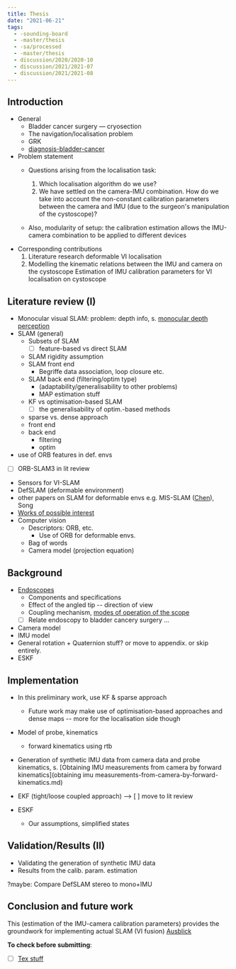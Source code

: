 ```yaml
---
title: Thesis
date: "2021-06-21"
tags:
  - -sounding-board
  - -master/thesis
  - -sa/processed
  - -master/thesis
  - discussion/2020/2020-10
  - discussion/2021/2021-07
  - discussion/2021/2021-08
---
```


## Introduction

*   General
    *   Bladder cancer surgery — cryosection
    *   The navigation/localisation problem
    *   GRK
    *   [diagnosis-bladder-cancer](studienarbeit/diagnosis-bladder-cancer.md)
*   Problem statement
    *   Questions arising from the localisation task:
        1.  Which localisation algorithm do we use?
        2.  We have settled on the camera-IMU combination.
            How do we take into account the non-constant calibration parameters between the camera and IMU (due to the surgeon's manipulation of the cystoscope)?
            
    *   Also, modularity of setup: the calibration estimation allows the IMU-camera combination to be applied to different devices 
*   Corresponding contributions
	1.  Literature research deformable VI localisation
	2.  Modelling the kinematic relations between the IMU and camera on the cystoscope
		Estimation of IMU calibration parameters for VI localisation on cystoscope
    

## Literature review (I)
*   Monocular visual SLAM: problem: depth info, s. [monocular depth perception](permanent/10-monocular-depth-perception.md)  
*   SLAM (general)
    *   Subsets of SLAM
    	*   [ ] feature-based vs direct SLAM
    *   SLAM rigidity assumption
    *   SLAM front end
        *   Begriffe data association, loop closure etc.
    *   SLAM back end (filtering/optim type)
        *   (adaptability/generalisability to other problems)
        *   MAP estimation stuff
    *   KF vs optimisation-based SLAM
    	*  [ ] the generalisability of optim.-based methods
    *   sparse vs. dense approach
    *   front end
    *   back end
        *   filtering
        *   optim
*   use of ORB features in def. envs
*   [ ] ORB-SLAM3 in lit review
*   Sensors for VI-SLAM
*   DefSLAM (deformable environment)
*   other papers on SLAM for deformable envs e.g. MIS-SLAM ([Chen](studienarbeit/chen-2018-mis-slam.md)), Song
*   [Works of possible interest](bibliography/works-of-interest.md)
*   Computer vision
    *   Descriptors: ORB, etc.
        *   Use of ORB for deformable envs.
    *   Bag of words
    *   Camera model (projection equation)

## Background

*   [Endoscopes](permanent/30-endoscopes-index.md)
    *   Components and specifications
    *   Effect of the angled tip -- direction of view
    *   Coupling mechanism, [modes of operation of the scope](studienarbeit/modes-of-operation-of-the-scope.md)
    *   [ ]  Relate endoscopy to bladder cancery surgery ...
*   Camera model
*   IMU model
*   General rotation + Quaternion stuff? or move to appendix. or skip entirely.
*   ESKF

## Implementation

*   In this preliminary work, use KF & sparse approach
    *   Future work may make use of optimisation-based approaches and dense maps -- more for the localisation side though

*   Model of probe, kinematics
    *   forward kinematics using rtb
*   Generation of synthetic IMU data from camera data and probe kinematics, s. [Obtaining IMU measurements from camera by forward kinematics](obtaining imu measurements-from-camera-by-forward-kinematics.md)
*   EKF (tight/loose coupled approach) --> [ ] move to lit review
*   ESKF
    *   Our assumptions, simplified states

## Validation/Results (II)

*   Validating the generation of synthetic IMU data
*   Results from the calib. param. estimation
    

?maybe: Compare DefSLAM stereo to mono+IMU

## Conclusion and future work
This (estimation of the IMU-camera calibration parameters) provides the groundwork for implementing actual SLAM (VI fusion)
[Ausblick](private/thesis-sa/ausblick.md)


**To check before submitting**:
- [ ] [Tex stuff](private/thesis-sa/tex-stuff.md)